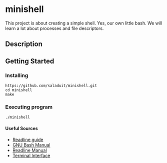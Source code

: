 # minishell
This project is about creating a simple shell. Yes, our own little bash. We will learn a lot about processes and file descriptors.

## Description

## Getting Started

### Installing
```
https://github.com/saladuit/minishell.git
cd minishell
make
```

### Executing program

```
./minishell
```

#### Useful Sources
- [Readline guide](https://web.mit.edu/gnu/doc/html/rlman_2.html)
- [GNU Bash Manual](https://www.gnu.org/savannah-checkouts/gnu/bash/manual)
- [Readline Manual](https://man7.org/linux/man-pages/man3/readline.3.html)
- [Terminal Interface](https://www.gnu.org/software/libc/manual/html_node/Low_002dLevel-Terminal-Interface.html)
